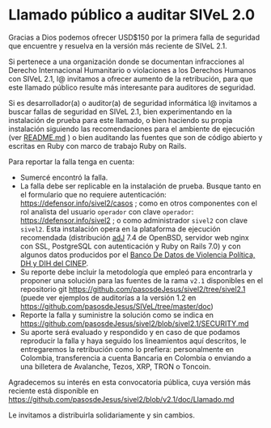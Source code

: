 # Llamado público a auditar SIVeL 2.0

Gracias a Dios podemos ofrecer USD$150 por la primera falla
de seguridad que encuentre y resuelva en la versión más reciente de
SIVeL 2.1.

Si pertenece a una organización donde se documentan
infracciones al Derecho Internacional Humanitario o
violaciones a los Derechos Humanos con SIVeL  2.1, l@ invitamos a
ofrecer aumento de la retribución, para que este llamado 
público resulte más interesante para auditores de
seguridad.

Si es desarrollador(a) o auditor(a) de seguridad informática
l@ invitamos a buscar fallas de seguridad en SIVeL 2.1, bien
experimentando en la instalación de prueba para este llamado,
o bien haciendo su propia instalación siguiendo las
recomendaciones para el ambiente de ejecución (ver
[README.md](https://github.com/pasosdeJesus/sivel2/blob/sivel2.1/README.md) )
o bien auditando las fuentes que son de código abierto y escritas
en Ruby con marco de trabajo Ruby on Rails.

Para reportar la falla tenga en cuenta:
* Sumercé encontró la falla.
* La falla debe ser replicable en la instalación de prueba.
  Busque tanto en el formulario que no
  requiere autenticación:
  <https://defensor.info/sivel2/casos> ;
  como en otros componentes con el rol analista del usuario
  `operador` con clave `operador`: 
  <https://defensor.info/sivel2> ;
  o como administrador `sivel2` con clave `sivel2`.
  Esta instalación opera en la plataforma de ejecución
  recomendada (distribución [adJ](https://aprendiendo.pasosdeJesus.org) 7.4
  de OpenBSD, servidor web nginx con SSL,
  PostgreSQL con autenticación y Ruby on Rails 7.0)
  y con algunos datos producidos por el 
  [Banco De Datos de Violencia Política, DH y DIH del CINEP](http://www.nocheyniebla.org).
* Su reporte debe incluir la metodología que empleó para encontrarla 
  y proponer una solución para las fuentes de la rama `v2.1`
  disponibles en el repositorio git 
  https://github.com/pasosdeJesus/sivel2/tree/sivel2.1
  (puede ver ejemplos de auditorías a la versión 1.2
   en <https://github.com/pasosdeJesus/SIVeL/tree/master/doc>)
* Reporte la falla y suministre la solución como se indica en 
  <https://github.com/pasosdeJesus/sivel2/blob/sivel2.1/SECURITY.md>
* Su aporte será evaluado y respondido y  en caso de que podamos
  reproducir la falla y haya seguido los lineamientos aquí descritos,
  le entregaremos la retribución como lo prefiera: personalmente
  en Colombia, transferencia a cuenta Bancaria en Colombia o enviando 
  a una billetera de Avalanche, Tezos, XRP, TRON o Toncoin.

Agradecemos su interés en esta convocatoria pública, cuya versión
más reciente está disponible en
<https://github.com/pasosdeJesus/sivel2/blob/v2.1/doc/Llamado.md>

Le invitamos a distribuirla solidariamente y sin cambios.
